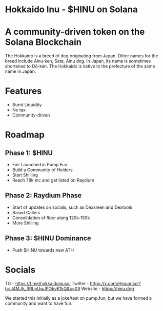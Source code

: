 # Hokkaido Inu - $HINU on Solana
# A community-driven token on the Solana Blockchain

The Hokkaido is a breed of dog originating from Japan. Other names for the breed include Ainu-ken, Seta, Ainu dog. In Japan, its name is sometimes shortened to Dō-ken. The Hokkaido is native to the prefecture of the same name in Japan.

# Features
- Burnt Liquidity
- No tax
- Community-driven

# Roadmap

## Phase 1: $HINU
- Fair Launched in Pump.Fun
- Build a Community of Holders
- Start Shilling
- Reach 78k mc and get listed on Raydium

## Phase 2: Raydium Phase
- Start of updates on socials, such as Dexsreen and Dextools
- Based Callers
- Consolidation of floor along 120k-150k
- More Shilling

## Phase 3: $HINU Dominance
- Push $HINU towards new ATH


# Socials

TG - https://t.me/hokkaidoinusol
Twitter - https://x.com/Hinuonsol?t=iJ4MJh_RRLpUwJPOkyK1kQ&s=09
Website - https://hinu.dog

We started this initially as a joke/test on pump.fun, but we have formed a community and want to have fun.
